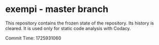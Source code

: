 # exempi - master branch

This repository contains the frozen state of the repository.
Its history is cleared. It is used only for static code
analysis with Codacy.

Commit Time: 1725931060